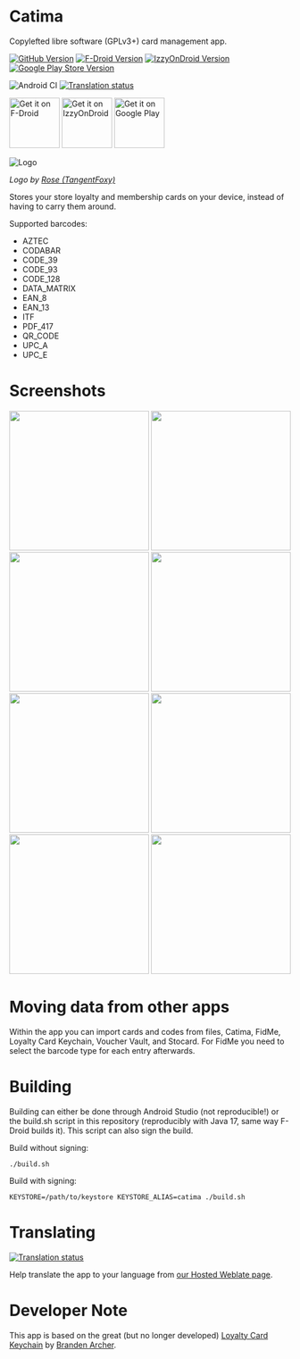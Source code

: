 # Catima

Copylefted libre software (GPLv3+) card management app.

[![GitHub Version](https://img.shields.io/github/v/release/TheLastProject/Catima.svg?logo=github&label=GitHub)](https://github.com/TheLastProject/Catima/releases)
[![F-Droid Version](https://img.shields.io/f-droid/v/me.hackerchick.catima.svg?logo=f-droid&label=F-Droid)](https://f-droid.org/packages/me.hackerchick.catima/)
[![IzzyOnDroid Version](https://img.shields.io/endpoint?url=https://apt.izzysoft.de/fdroid/api/v1/shield/me.hackerchick.catima)](https://apt.izzysoft.de/fdroid/index/apk/me.hackerchick.catima)
[![Google Play Store Version](https://img.shields.io/endpoint?color=blue&logo=google-play&url=https%3A%2F%2Fplay.cuzi.workers.dev%2Fplay%3Fi%3Dme.hackerchick.catima%26l%3DGoogle%2520Play%26m%3D%24version)](https://play.google.com/store/apps/details?id=me.hackerchick.catima)

![Android CI](https://github.com/TheLastProject/Catima/workflows/Android%20CI/badge.svg)
[![Translation status](https://hosted.weblate.org/widgets/catima/-/svg-badge.svg)](https://hosted.weblate.org/engage/catima/)

<a href="https://f-droid.org/repository/browse/?fdid=me.hackerchick.catima" target="_blank">
<img src="https://fdroid.gitlab.io/artwork/badge/get-it-on.png" alt="Get it on F-Droid" height="90"/></a>
<a href="https://apt.izzysoft.de/fdroid/index/apk/me.hackerchick.catima" target="_blank">
<img src="https://gitlab.com/IzzyOnDroid/repo/-/raw/master/assets/IzzyOnDroid.png" alt="Get it on IzzyOnDroid" height="90"/></a>

<a href="https://play.google.com/store/apps/details?id=me.hackerchick.catima" target="_blank">
<img src="https://play.google.com/intl/en_us/badges/images/generic/en-play-badge.png" alt="Get it on Google Play" height="90"/></a>

![Logo](https://github.com/TheLastProject/Catima/raw/main/app/src/main/ic_launcher-playstore.png)

*Logo by [Rose (TangentFoxy)](http://github.com/TangentFoxy)*

Stores your store loyalty and membership cards on your device, instead of having to carry them around.

Supported barcodes:

- AZTEC
- CODABAR
- CODE_39
- CODE_93
- CODE_128
- DATA_MATRIX
- EAN_8
- EAN_13
- ITF
- PDF_417
- QR_CODE
- UPC_A
- UPC_E

# Screenshots

[<img src="https://github.com/TheLastProject/Catima/raw/main/fastlane/metadata/android/en-US/images/phoneScreenshots/screenshot-01.png" width=250>](https://github.com/TheLastProject/Catima/raw/main/fastlane/metadata/android/en-US/images/phoneScreenshots/screenshot-01.png)
[<img src="https://github.com/TheLastProject/Catima/raw/main/fastlane/metadata/android/en-US/images/phoneScreenshots/screenshot-02.png" width=250>](https://github.com/TheLastProject/Catima/raw/main/fastlane/metadata/android/en-US/images/phoneScreenshots/screenshot-02.png)
[<img src="https://github.com/TheLastProject/Catima/raw/main/fastlane/metadata/android/en-US/images/phoneScreenshots/screenshot-03.png" width=250>](https://github.com/TheLastProject/Catima/raw/main/fastlane/metadata/android/en-US/images/phoneScreenshots/screenshot-03.png)
[<img src="https://github.com/TheLastProject/Catima/raw/main/fastlane/metadata/android/en-US/images/phoneScreenshots/screenshot-04.png" width=250>](https://github.com/TheLastProject/Catima/raw/main/fastlane/metadata/android/en-US/images/phoneScreenshots/screenshot-04.png)
[<img src="https://github.com/TheLastProject/Catima/raw/main/fastlane/metadata/android/en-US/images/phoneScreenshots/screenshot-05.png" width=250>](https://github.com/TheLastProject/Catima/raw/main/fastlane/metadata/android/en-US/images/phoneScreenshots/screenshot-05.png)
[<img src="https://github.com/TheLastProject/Catima/raw/main/fastlane/metadata/android/en-US/images/phoneScreenshots/screenshot-06.png" width=250>](https://github.com/TheLastProject/Catima/raw/main/fastlane/metadata/android/en-US/images/phoneScreenshots/screenshot-06.png)
[<img src="https://github.com/TheLastProject/Catima/raw/main/fastlane/metadata/android/en-US/images/phoneScreenshots/screenshot-07.png" width=250>](https://github.com/TheLastProject/Catima/raw/main/fastlane/metadata/android/en-US/images/phoneScreenshots/screenshot-07.png)
[<img src="https://github.com/TheLastProject/Catima/raw/main/fastlane/metadata/android/en-US/images/phoneScreenshots/screenshot-08.png" width=250>](https://github.com/TheLastProject/Catima/raw/main/fastlane/metadata/android/en-US/images/phoneScreenshots/screenshot-08.png)

# Moving data from other apps

Within the app you can import cards and codes from files, Catima, FidMe, Loyalty Card Keychain, Voucher Vault, and Stocard.
For FidMe you need to select the barcode type for each entry afterwards.

# Building

Building can either be done through Android Studio (not reproducible!) or the build.sh script in this repository (reproducibly with Java 17, same way F-Droid builds it). This script can also sign the build.

Build without signing:
```
./build.sh
```

Build with signing:
```
KEYSTORE=/path/to/keystore KEYSTORE_ALIAS=catima ./build.sh
```

# Translating

[![Translation status](https://hosted.weblate.org/widgets/catima/-/open-graph.png)](https://hosted.weblate.org/engage/catima/)

Help translate the app to your language from [our Hosted Weblate page](https://hosted.weblate.org/projects/catima/).

# Developer Note

This app is based on the great (but no longer developed) [Loyalty Card Keychain](https://github.com/brarcher/loyalty-card-locker) by [Branden Archer](https://github.com/brarcher).
